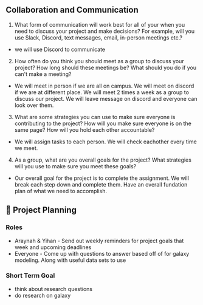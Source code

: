 ## Collaboration and Communication

1. What form of communication will work best for all of your when you need to discuss your project and make decisions? For example, will you use Slack, Discord, text messages, email, in-person meetings etc.?

- we will use Discord to communicate

2. How often do you think you should meet as a group to discuss your project? How long should these meetings be? What should you do if you can't make a meeting?

- We will meet in person if we are all on campus. We will meet on discord if we are at different place. We will meet 2 times a week as a group to discuss our project. We will leave message on discord and everyone can look over them.

3. What are some strategies you can use to make sure everyone is contributing to the project? How will you make sure everyone is on the same page? How will you hold each other accountable?

- We will assign tasks to each person. We will check eachother every time we meet. 

4. As a group, what are you overall goals for the project? What strategies will you use to make sure you meet these goals?

- Our overall goal for the project is to complete the assignment. We will break each step down and complete them. Have an overall fundation plan of what we need to accomplish.

## 📍 Project Planning

### Roles
- Araynah & Yihan - Send out weekly reminders for project goals that week and upcoming deadlines
- Everyone - Come up with questions to answer based off of for galaxy modeling. Along with useful data sets to use

### Short Term Goal
- think about research questions
- do research on galaxy

